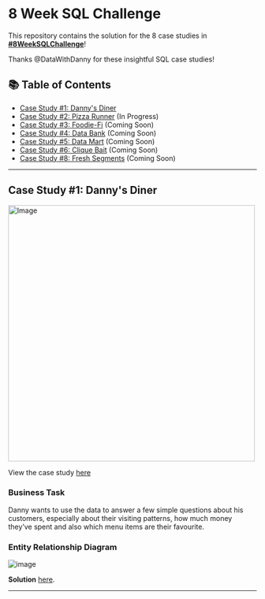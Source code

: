 # 8 Week SQL Challenge

This repository contains the solution for the 8 case studies in **[#8WeekSQLChallenge](https://8weeksqlchallenge.com)**!

Thanks @DataWithDanny for these insightful SQL case studies! 

## 📚 Table of Contents
- [Case Study #1: Danny's Diner](#case-study-1-dannys-diner)
- [Case Study #2: Pizza Runner](#case-study-2-pizza-runner) (In Progress)
- [Case Study #3: Foodie-Fi](#case-study-3-foodie-fi) (Coming Soon)
- [Case Study #4: Data Bank](#case-study-4-data-bank) (Coming Soon)
- [Case Study #5: Data Mart](#case-study-5-data-mart) (Coming Soon)
- [Case Study #6: Clique Bait](#case-study-6-clique-bait) (Coming Soon)
- [Case Study #8: Fresh Segments](#case-study-8-fresh-segments) (Coming Soon)

***

## Case Study #1: Danny's Diner 
<img src="https://user-images.githubusercontent.com/81607668/127727503-9d9e7a25-93cb-4f95-8bd0-20b87cb4b459.png" alt="Image" width="500" height="520">

View the case study [here](https://8weeksqlchallenge.com/case-study-1/)

### Business Task
Danny wants to use the data to answer a few simple questions about his customers, especially about their visiting patterns, how much money they’ve spent and also which menu items are their favourite. 

### Entity Relationship Diagram

![image](https://user-images.githubusercontent.com/81607668/127271130-dca9aedd-4ca9-4ed8-b6ec-1e1920dca4a8.png)

 **Solution** [here](https://github.com/lavishwadhwani/8-Week-SQL-Challenge/tree/main/Case%20Study%20%231%20-%20Danny's%20Diner).
***
